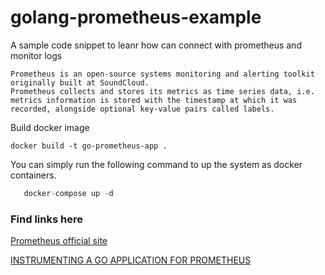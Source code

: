 # golang-prometheus-example
A sample code snippet to leanr how can connect with prometheus and monitor logs 


    Prometheus is an open-source systems monitoring and alerting toolkit originally built at SoundCloud. 
    Prometheus collects and stores its metrics as time series data, i.e. metrics information is stored with the timestamp at which it was recorded, alongside optional key-value pairs called labels.


Build docker image
```
docker build -t go-prometheus-app .
```

You can simply run the following command to up the system as docker containers.

```go
   docker-compose up -d
```


### Find links here

[Prometheus official site](https://prometheus.io/)

[INSTRUMENTING A GO APPLICATION FOR PROMETHEUS](https://prometheus.io/docs/guides/go-application/)